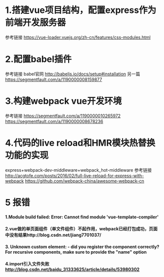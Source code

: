 1.搭建vue项目结构，配置express作为前端开发服务器
==============================
参考链接 https://vue-loader.vuejs.org/zh-cn/features/css-modules.html


2.配置babel插件
===========
参考链接
babel官网 http://babeljs.io/docs/setup#installation
另一篇 https://segmentfault.com/a/1190000008159877

# 3.构建webpack vue开发环境

参考链接
https://segmentfault.com/a/1190000010265972
https://segmentfault.com/a/1190000008678236


# 4.代码的live reload和HMR模块热替换功能的实现

express+webpack-dev-middleware+webpack_hot-middleware
参考链接
 http://acgtofe.com/posts/2016/02/full-live-reload-for-express-with-webpack
 https://github.com/webpack-china/awesome-webpack-cn

# 5 报错
#### 1.Module build failed: Error: Cannot find module 'vue-template-compiler'
#### 2.vue做的单页面组件（单文件组件）不起作用，webpack已经打包成功，页面中没有结果http://blog.csdn.net/jiang7701037/
#### 3. Unknown custom element: <router-view> - did you register the component correctly? For recursive components, make sure to provide the "name" option
#### 4.import引入文件失败 http://blog.csdn.net/baidu_31333625/article/details/53980302